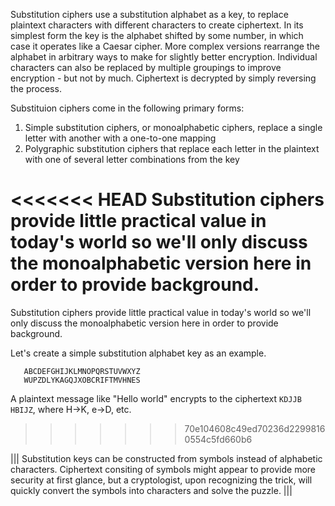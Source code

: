 Substitution ciphers use a substitution alphabet as a key, to replace plaintext characters with different characters to create ciphertext. In its simplest form the key is the alphabet shifted by some number, in which case it operates like a Caesar cipher. More complex versions rearrange the alphabet in arbitrary ways to make for slightly better encryption. Individual characters can also be replaced by multiple groupings to improve encryption - but not by much. Ciphertext is decrypted by simply reversing the process.

Substituion ciphers come in the following primary forms: 

1. Simple substitution ciphers, or monoalphabetic ciphers, replace a single letter with another with a one-to-one mapping
2. Polygraphic substitution ciphers that replace each letter in the plaintext with one of several letter combinations from the key

<<<<<<< HEAD
Substitution ciphers provide little practical value in today's world so we'll only discuss the monoalphabetic version here in order to provide background.
=======
Substitution ciphers provide little practical value in today's world so we'll only discuss the monoalphabetic version here in order to provide background. 

Let's create a simple substitution alphabet key as an example.
```
   ABCDEFGHIJKLMNOPQRSTUVWXYZ
   WUPZDLYKAGQJXOBCRIFTMVHNES
   ```
 

A plaintext message like "Hello world" encrypts to the ciphertext `KDJJB HBIJZ`, where H->K, e->D, etc.
>>>>>>> 70e104608c49ed70236d22998160554c5fd660b6

|||
Substitution keys can be constructed from symbols instead of alphabetic characters. Ciphertext consiting of symbols might appear to provide more security at first glance, but a cryptologist, upon recognizing the trick, will quickly convert the symbols into characters and solve the puzzle.
|||